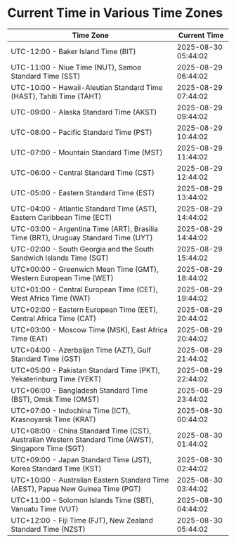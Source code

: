 # Current Time in Various Time Zones

| Time Zone | Current Time |
|-----------|--------------|
| UTC-12:00 - Baker Island Time (BIT) | 2025-08-30 05:44:02 |
| UTC-11:00 - Niue Time (NUT), Samoa Standard Time (SST) | 2025-08-29 06:44:02 |
| UTC-10:00 - Hawaii-Aleutian Standard Time (HAST), Tahiti Time (TAHT) | 2025-08-29 07:44:02 |
| UTC-09:00 - Alaska Standard Time (AKST) | 2025-08-29 09:44:02 |
| UTC-08:00 - Pacific Standard Time (PST) | 2025-08-29 10:44:02 |
| UTC-07:00 - Mountain Standard Time (MST) | 2025-08-29 11:44:02 |
| UTC-06:00 - Central Standard Time (CST) | 2025-08-29 12:44:02 |
| UTC-05:00 - Eastern Standard Time (EST) | 2025-08-29 13:44:02 |
| UTC-04:00 - Atlantic Standard Time (AST), Eastern Caribbean Time (ECT) | 2025-08-29 14:44:02 |
| UTC-03:00 - Argentina Time (ART), Brasília Time (BRT), Uruguay Standard Time (UYT) | 2025-08-29 14:44:02 |
| UTC-02:00 - South Georgia and the South Sandwich Islands Time (SGT) | 2025-08-29 15:44:02 |
| UTC±00:00 - Greenwich Mean Time (GMT), Western European Time (WET) | 2025-08-29 18:44:02 |
| UTC+01:00 - Central European Time (CET), West Africa Time (WAT) | 2025-08-29 19:44:02 |
| UTC+02:00 - Eastern European Time (EET), Central Africa Time (CAT) | 2025-08-29 20:44:02 |
| UTC+03:00 - Moscow Time (MSK), East Africa Time (EAT) | 2025-08-29 20:44:02 |
| UTC+04:00 - Azerbaijan Time (AZT), Gulf Standard Time (GST) | 2025-08-29 21:44:02 |
| UTC+05:00 - Pakistan Standard Time (PKT), Yekaterinburg Time (YEKT) | 2025-08-29 22:44:02 |
| UTC+06:00 - Bangladesh Standard Time (BST), Omsk Time (OMST) | 2025-08-29 23:44:02 |
| UTC+07:00 - Indochina Time (ICT), Krasnoyarsk Time (KRAT) | 2025-08-30 00:44:02 |
| UTC+08:00 - China Standard Time (CST), Australian Western Standard Time (AWST), Singapore Time (SGT) | 2025-08-30 01:44:02 |
| UTC+09:00 - Japan Standard Time (JST), Korea Standard Time (KST) | 2025-08-30 02:44:02 |
| UTC+10:00 - Australian Eastern Standard Time (AEST), Papua New Guinea Time (PGT) | 2025-08-30 03:44:02 |
| UTC+11:00 - Solomon Islands Time (SBT), Vanuatu Time (VUT) | 2025-08-30 04:44:02 |
| UTC+12:00 - Fiji Time (FJT), New Zealand Standard Time (NZST) | 2025-08-30 05:44:02 |

